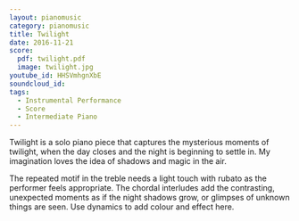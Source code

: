 ```yaml
---
layout: pianomusic
category: pianomusic
title: Twilight
date: 2016-11-21
score:
  pdf: twilight.pdf
  image: twilight.jpg
youtube_id: HHSVmhgnXbE
soundcloud_id:
tags:
  - Instrumental Performance
  - Score
  - Intermediate Piano
---
```


Twilight is a solo piano piece that captures the mysterious moments of twilight, when the day closes and the night is beginning to settle in. My imagination loves the idea of shadows and magic in the air.

The repeated motif in the treble needs a light touch with rubato as the performer feels appropriate. The chordal interludes add the contrasting, unexpected moments as if the night shadows grow, or glimpses of unknown things are seen. Use dynamics to add colour and effect here.
